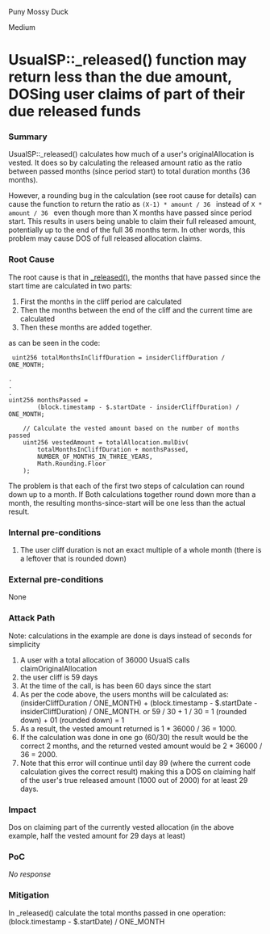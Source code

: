 Puny Mossy Duck

Medium

# UsualSP::_released() function may return less than the due amount, DOSing user claims of part of their due released funds

### Summary

UsualSP::_released() calculates how much of a user's originalAllocation is vested. It does so by calculating the released amount ratio as the ratio between passed months (since period start) to total duration months (36 months).  

However, a rounding bug in the calculation (see root cause for details) can cause the function to return the ratio as `(X-1) * amount / 36 ` instead of `X * amount / 36 ` even though more than X months have passed since period start. This results in users being unable to claim their full released amount, potentially up to the end of the full 36 months term. In other words, this problem may cause DOS of full released allocation claims.

### Root Cause

The root cause is that in [_released()](https://github.com/sherlock-audit/2024-10-usual-labs-v1/blob/4fb4a64a479e0b9b8f93934220e891c29d54df33/pegasus/packages/solidity/src/token/UsualSP.sol#L189), the months that have passed since the start time are calculated in two parts: 
1. First the months in the cliff period are calculated
2. Then the months between the end of the cliff and the current time are calculated
3. Then these months are added together.

as can be seen in the code:
```solidity
 uint256 totalMonthsInCliffDuration = insiderCliffDuration / ONE_MONTH;

.
.
.
uint256 monthsPassed =
        (block.timestamp - $.startDate - insiderCliffDuration) / ONE_MONTH;

    // Calculate the vested amount based on the number of months passed
    uint256 vestedAmount = totalAllocation.mulDiv(
        totalMonthsInCliffDuration + monthsPassed,
        NUMBER_OF_MONTHS_IN_THREE_YEARS,
        Math.Rounding.Floor
    );
```

The problem is that each of the first two steps of calculation can round down up to a month. If Both calculations together round down more than a month, the resulting months-since-start will be one less than the actual result.


### Internal pre-conditions

1. The user cliff duration is not an exact multiple of a whole month (there is a leftover that is rounded down) 

### External pre-conditions

None

### Attack Path

Note: calculations in the example are done is days instead of seconds for simplicity  

1. A user with a total allocation of 36000 UsualS calls claimOriginalAllocation
2. the user cliff is 59 days
3. At the time of the call, is has been 60 days since the start
4. As per the code above, the users months will be calculated as: (insiderCliffDuration / ONE_MONTH) + (block.timestamp - $.startDate - insiderCliffDuration) / ONE_MONTH. or 59 / 30  + 1 / 30 = 1 (rounded down) + 01 (rounded down) = 1
5. As a result, the vested amount returned is 1 * 36000 / 36 = 1000.
6. If the calculation was done in one go (60/30) the result would be the correct 2 months, and the returned vested amount would be 2 * 36000 / 36 = 2000.
7. Note that this error will continue until day 89 (where the current code  calculation gives the correct result) making this a DOS on claiming half of the user's true released amount (1000 out of 2000) for at least 29 days.


### Impact

Dos on claiming part of the currently vested allocation (in the above example, half the vested amount for 29 days at least)

### PoC

_No response_

### Mitigation

In _released() calculate the total months passed in one operation: (block.timestamp - $.startDate) / ONE_MONTH 